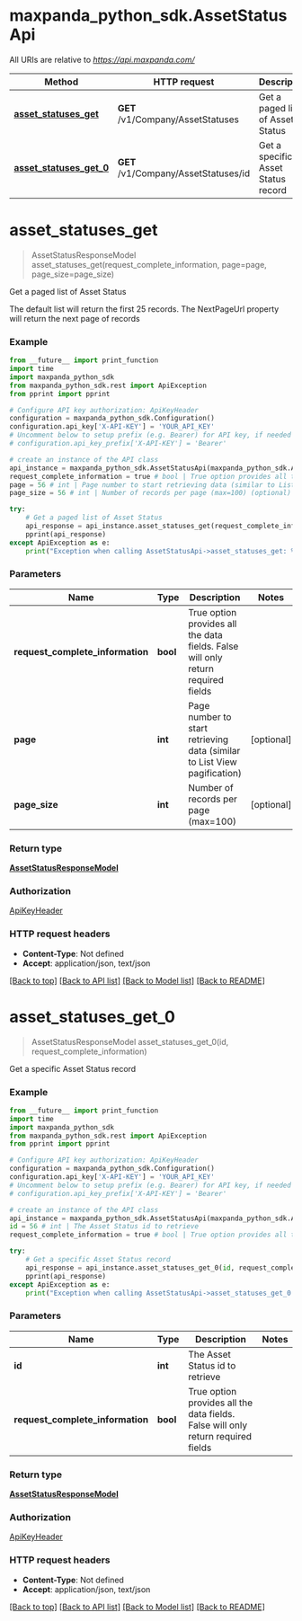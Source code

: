 # maxpanda_python_sdk.AssetStatusApi

All URIs are relative to *https://api.maxpanda.com/*

Method | HTTP request | Description
------------- | ------------- | -------------
[**asset_statuses_get**](AssetStatusApi.md#asset_statuses_get) | **GET** /v1/Company/AssetStatuses | Get a paged list of Asset Status
[**asset_statuses_get_0**](AssetStatusApi.md#asset_statuses_get_0) | **GET** /v1/Company/AssetStatuses/id | Get a specific Asset Status record

# **asset_statuses_get**
> AssetStatusResponseModel asset_statuses_get(request_complete_information, page=page, page_size=page_size)

Get a paged list of Asset Status

The default list will return the first 25 records.  The NextPageUrl property will return the next page of records

### Example
```python
from __future__ import print_function
import time
import maxpanda_python_sdk
from maxpanda_python_sdk.rest import ApiException
from pprint import pprint

# Configure API key authorization: ApiKeyHeader
configuration = maxpanda_python_sdk.Configuration()
configuration.api_key['X-API-KEY'] = 'YOUR_API_KEY'
# Uncomment below to setup prefix (e.g. Bearer) for API key, if needed
# configuration.api_key_prefix['X-API-KEY'] = 'Bearer'

# create an instance of the API class
api_instance = maxpanda_python_sdk.AssetStatusApi(maxpanda_python_sdk.ApiClient(configuration))
request_complete_information = true # bool | True option provides all the data fields. False will only return required fields
page = 56 # int | Page number to start retrieving data (similar to List View pagification) (optional)
page_size = 56 # int | Number of records per page (max=100) (optional)

try:
    # Get a paged list of Asset Status
    api_response = api_instance.asset_statuses_get(request_complete_information, page=page, page_size=page_size)
    pprint(api_response)
except ApiException as e:
    print("Exception when calling AssetStatusApi->asset_statuses_get: %s\n" % e)
```

### Parameters

Name | Type | Description  | Notes
------------- | ------------- | ------------- | -------------
 **request_complete_information** | **bool**| True option provides all the data fields. False will only return required fields | 
 **page** | **int**| Page number to start retrieving data (similar to List View pagification) | [optional] 
 **page_size** | **int**| Number of records per page (max&#x3D;100) | [optional] 

### Return type

[**AssetStatusResponseModel**](AssetStatusResponseModel.md)

### Authorization

[ApiKeyHeader](../README.md#ApiKeyHeader)

### HTTP request headers

 - **Content-Type**: Not defined
 - **Accept**: application/json, text/json

[[Back to top]](#) [[Back to API list]](../README.md#documentation-for-api-endpoints) [[Back to Model list]](../README.md#documentation-for-models) [[Back to README]](../README.md)

# **asset_statuses_get_0**
> AssetStatusResponseModel asset_statuses_get_0(id, request_complete_information)

Get a specific Asset Status record

### Example
```python
from __future__ import print_function
import time
import maxpanda_python_sdk
from maxpanda_python_sdk.rest import ApiException
from pprint import pprint

# Configure API key authorization: ApiKeyHeader
configuration = maxpanda_python_sdk.Configuration()
configuration.api_key['X-API-KEY'] = 'YOUR_API_KEY'
# Uncomment below to setup prefix (e.g. Bearer) for API key, if needed
# configuration.api_key_prefix['X-API-KEY'] = 'Bearer'

# create an instance of the API class
api_instance = maxpanda_python_sdk.AssetStatusApi(maxpanda_python_sdk.ApiClient(configuration))
id = 56 # int | The Asset Status id to retrieve
request_complete_information = true # bool | True option provides all the data fields. False will only return required fields

try:
    # Get a specific Asset Status record
    api_response = api_instance.asset_statuses_get_0(id, request_complete_information)
    pprint(api_response)
except ApiException as e:
    print("Exception when calling AssetStatusApi->asset_statuses_get_0: %s\n" % e)
```

### Parameters

Name | Type | Description  | Notes
------------- | ------------- | ------------- | -------------
 **id** | **int**| The Asset Status id to retrieve | 
 **request_complete_information** | **bool**| True option provides all the data fields. False will only return required fields | 

### Return type

[**AssetStatusResponseModel**](AssetStatusResponseModel.md)

### Authorization

[ApiKeyHeader](../README.md#ApiKeyHeader)

### HTTP request headers

 - **Content-Type**: Not defined
 - **Accept**: application/json, text/json

[[Back to top]](#) [[Back to API list]](../README.md#documentation-for-api-endpoints) [[Back to Model list]](../README.md#documentation-for-models) [[Back to README]](../README.md)

